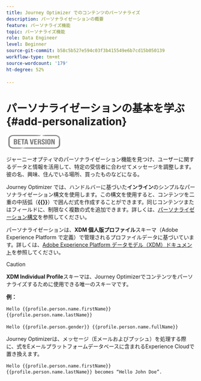 ```yaml
---
title: Journey Optimizer でのコンテンツのパーソナライズ
description: パーソナライゼーションの概要
feature: パーソナライズ機能
topic: パーソナライズ機能
role: Data Engineer
level: Beginner
source-git-commit: b58c5b527e594c03f3b415549e6b7cd15b050139
workflow-type: tm+mt
source-wordcount: '179'
ht-degree: 52%

---
```


# パーソナライゼーションの基本を学ぶ{#add-personalization}

![](../assets/do-not-localize/badge.png)

ジャーニーオプティマのパーソナライゼーション機能を見つけ、ユーザーに関するデータと情報を活用して、特定の受信者に合わせてメッセージを調整します。 彼の名、興味、住んでいる場所、買ったものなどになる。

Journey Optimizer では、ハンドルバーに基づいた&#x200B;**インライン**&#x200B;のシンプルなパーソナライゼーション構文を使用します。この構文を使用すると、コンテンツを二重の中括弧（**{{}}**）で囲んだ式を作成することができます。同じコンテンツまたはフィールドに、制限なく複数の式を追加できます。詳しくは、[パーソナライゼーション構文](personalization-syntax.md)を参照してください。

パーソナライゼーションは、**XDM 個人版プロファイル**&#x200B;スキーマ（Adobe Experience Platform で定義）で管理されるプロファイルデータに基づいています。詳しくは、[Adobe Experience Platform データモデル（XDM）ドキュメント](https://experienceleague.adobe.com/docs/experience-platform/xdm/home.html?lang=ja)を参照してください。

>[!CAUTION]
>**XDM Individual Profile**&#x200B;スキーマは、Journey Optimizerでコンテンツをパーソナライズするために使用できる唯一のスキーマです。

**例：**

```
Hello {{profile.person.name.firstName}} {{profile.person.name.lastName}}

Hello {{profile.person.gender}} {{profile.person.name.fullName}}
```

Journey Optimizerは、メッセージ（Eメールおよびプッシュ）を処理する際に、式をEメールプラットフォームデータベースに含まれるExperience Cloudで置き換えます。

```
Hello {{profile.person.name.firstName}} {{profile.person.name.lastName}} becomes “Hello John Doe”.
```
